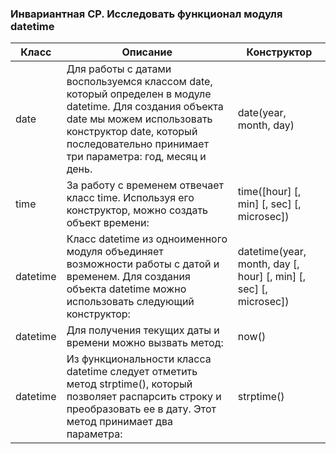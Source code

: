 ### Инвариантная СР. Исследовать функционал модуля datetime
| Класс    | Описание                                                                                                                                                                                                                   | Конструктор                                                      |
|----------|----------------------------------------------------------------------------------------------------------------------------------------------------------------------------------------------------------------------------|------------------------------------------------------------------|
| date     | Для работы с датами воспользуемся классом date, который определен в модуле datetime. Для создания объекта date мы можем использовать конструктор date, который последовательно принимает три параметра: год, месяц и день. | date(year, month, day)                                           |
| time     | За работу с временем отвечает класс time. Используя его конструктор, можно создать объект времени:                                                                                                                         | time([hour] [, min] [, sec] [, microsec])                        |
| datetime | Класс datetime из одноименного модуля объединяет возможности работы с датой и временем. Для создания объекта datetime можно использовать следующий конструктор:                                                            | datetime(year, month, day [, hour] [, min] [, sec] [, microsec]) |
| datetime | Для получения текущих даты и времени можно вызвать метод:                                                                                                                                                                  | now()                                                            |
| datetime | Из функциональности класса datetime следует отметить метод strptime(), который позволяет распарсить строку и преобразовать ее в дату. Этот метод принимает два параметра:                                                  | strptime()                                                       |
